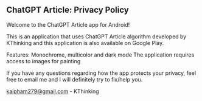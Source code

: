 ## ChatGPT Article: Privacy Policy

Welcome to the ChatGPT Article app for Android!

This is an application that uses ChatGPT Article algorithm developed by KThinking and this application is also available on Google Play.

Features: Monochrome, multicolor and dark mode
The application requires access to images for painting

If you have any questions regarding how the app protects your privacy, feel free to email me and I will definitely try to fix/help you.

kaipham279@gmail.com - KThinking
